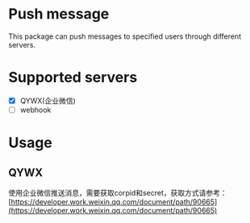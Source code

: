 # Push message

This package can push messages to specified users through different servers.

# Supported servers

- [x] QYWX(企业微信)
- [ ] webhook

# Usage

## QYWX

使用企业微信推送消息，需要获取corpid和secret，获取方式请参考：[https://developer.work.weixin.qq.com/document/path/90665](https://developer.work.weixin.qq.com/document/path/90665)

